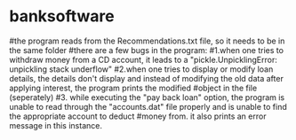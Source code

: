 # banksoftware
#the program reads from the Recommendations.txt file, so it needs to be in the same folder
#there are a few bugs in the program:
#1.when one tries to withdraw money from a CD account, it leads to a "pickle.UnpicklingError: unpickling stack underflow" 
#2.when one tries to display or modify loan details, the details don't display and instead of modifying the old data after applying interest, the program prints the modified #object in the file (seperately)
#3. while executing the "pay back loan" option, the program is unable to read through the "accounts.dat" file properly and is unable to find the appropriate account to deduct #money from. it also prints an error message in this instance.

 
